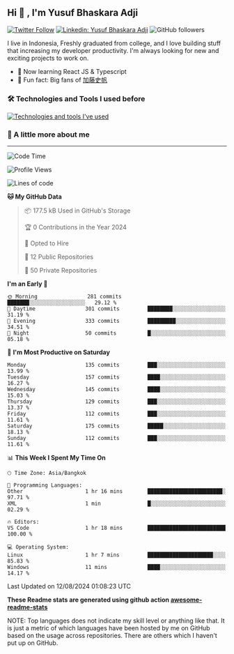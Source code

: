 ## Hi 👋 , I'm Yusuf Bhaskara Adji

[![Twitter Follow](https://img.shields.io/twitter/follow/frelein_asli?label=Follow)](https://twitter.com/intent/follow?screen_name=frelein_asli)
[![Linkedin: Yusuf Bhaskara Adji](https://img.shields.io/badge/-yusufadji-blue?style=flat-square&logo=Linkedin&logoColor=white&link=https://www.linkedin.com/in/yusuf-bhaskara-adji/)](https://www.linkedin.com/in/yusuf-bhaskara-adji/)
![GitHub followers](https://img.shields.io/github/followers/yusufadji?label=Follow&style=social)

I live in Indonesia, Freshly graduated from college, and I love building stuff that increasing my developer productivity. I'm always looking for new and exciting projects to work on.

- 🌱 Now learning React JS & Typescript
- 🐻 Fun fact: Big fans of [加藤史帆](https://www.instagram.com/katoshi.official/)

### 🛠️ Technologies and Tools I used before

[![Technologies and tools I've used](https://skillicons.dev/icons?i=html,css,js,ts,php,python,kotlin,tailwind,bootstrap,next,express,sequelize,mysql,prisma,firebase,vercel,vscode,androidstudio,bash,git,postman,figma,docker,linux&perline=12)](#)

### 🐣 A little more about me

---

<!--START_SECTION:waka-->
![Code Time](http://img.shields.io/badge/Code%20Time-1%2C092%20hrs%208%20mins-blue)

![Profile Views](http://img.shields.io/badge/Profile%20Views-0-blue)

![Lines of code](https://img.shields.io/badge/From%20Hello%20World%20I%27ve%20Written-672.3%20thousand%20lines%20of%20code-blue)

**🐱 My GitHub Data** 

> 📦 177.5 kB Used in GitHub's Storage 
 > 
> 🏆 0 Contributions in the Year 2024
 > 
> 💼 Opted to Hire
 > 
> 📜 12 Public Repositories 
 > 
> 🔑 50 Private Repositories 
 > 
**I'm an Early 🐤** 

```text
🌞 Morning                281 commits         ███████░░░░░░░░░░░░░░░░░░   29.12 % 
🌆 Daytime                301 commits         ████████░░░░░░░░░░░░░░░░░   31.19 % 
🌃 Evening                333 commits         █████████░░░░░░░░░░░░░░░░   34.51 % 
🌙 Night                  50 commits          █░░░░░░░░░░░░░░░░░░░░░░░░   05.18 % 
```
📅 **I'm Most Productive on Saturday** 

```text
Monday                   135 commits         ███░░░░░░░░░░░░░░░░░░░░░░   13.99 % 
Tuesday                  157 commits         ████░░░░░░░░░░░░░░░░░░░░░   16.27 % 
Wednesday                145 commits         ████░░░░░░░░░░░░░░░░░░░░░   15.03 % 
Thursday                 129 commits         ███░░░░░░░░░░░░░░░░░░░░░░   13.37 % 
Friday                   112 commits         ███░░░░░░░░░░░░░░░░░░░░░░   11.61 % 
Saturday                 175 commits         █████░░░░░░░░░░░░░░░░░░░░   18.13 % 
Sunday                   112 commits         ███░░░░░░░░░░░░░░░░░░░░░░   11.61 % 
```


📊 **This Week I Spent My Time On** 

```text
🕑︎ Time Zone: Asia/Bangkok

💬 Programming Languages: 
Other                    1 hr 16 mins        ████████████████████████░   97.71 % 
XML                      1 min               █░░░░░░░░░░░░░░░░░░░░░░░░   02.29 % 

🔥 Editors: 
VS Code                  1 hr 18 mins        █████████████████████████   100.00 % 

💻 Operating System: 
Linux                    1 hr 7 mins         █████████████████████░░░░   85.83 % 
Windows                  11 mins             ████░░░░░░░░░░░░░░░░░░░░░   14.17 % 
```


 Last Updated on 12/08/2024 01:08:23 UTC
<!--END_SECTION:waka-->

**These Readme stats are generated using github action [awesome-readme-stats](https://github.com/anmol098/waka-readme-stats)**

NOTE: Top languages does not indicate my skill level or anything like that. It is just a metric of which languages have been hosted by me on GitHub based on the usage across repositories. There are others which I haven't put up on GitHub.

